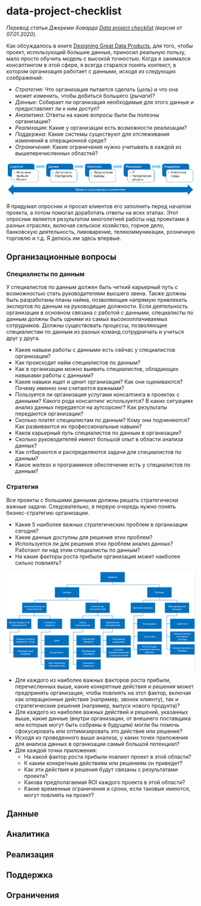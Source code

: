 # data-project-checklist

*Перевод статьи Джереми Ховарда [Data project checklist](https://www.fast.ai/2020/01/07/data-questionnaire/) (версия от 07.01.2020).*

Как обсуждалось в книге [Designing Great Data Products](https://www.oreilly.com/radar/drivetrain-approach-data-products/), 
для того, чтобы проект, использующий большие данные, приносил реальную пользу, мало просто обучить модель с высокой точностью. 
Когда я занимался консалтингом в этой сфере, я всегда старался понять контекст, 
в котором организация работает с данными, исходя из следующих соображений:

* *Стратегия*: Что организация пытается сделать (*цель*) и что она может изменить, чтобы добиться большего (*рычаги*)?
* *Данные*: Собирает ли организация необходимые для этого данные и предоставляет ли к ним доступ?
* *Аналитика*: Ответы на какие вопросы были бы полезны организации?
* *Реализация*: Какие у организации есть возможности реализации?
* *Поддержка*: Какие системы существуют для отслеживания изменений в операционной среде?
* *Ограничения*: Какие ограничения нужно учитывать в каждой из вышеперечисленных областей?

![Analytics value chain](./img/analytics_value_chain.png)

Я придумал опросник и просил клиентов его заполнить перед началом проекта, а потом помогал доработать ответы на всех этапах.
Этот опросник является результатом многолетней работы над проектами в разных отраслях, включая сельское хозяйство, 
горное дело, банковскую деятельность, пивоварение, телекоммуникации, розничную торговлю и т.д. Я делюсь им здесь впервые.

## Организационные вопросы

### Специалисты по данным

У специалистов по данным должен быть четкий карьерный путь с возможностью стать руководителями высшего звена.
Также должны быть разработаны планы найма, позволяющие напрямую привлекать экспертов по данным на руководящие должности. 
Если деятельность организации в основном связана с работой с данными, специалисты по данным должны быть одними из самых высокооплачиваемых сотрудников. 
Должны существовать процессы, позволяющие специалистам по данным из разных команд сотрудничать и учиться друг у друга.

* Какие навыки работы с данными есть сейчас у специалистов организации?
* Как происходит найм специалистов по данным?
* Как в организации можно выявить специалистов, обладающих навыками работы с данными?
* Какие навыки ищет и ценит организация? Как они оцениваются? Почему именно они считаются важными?
* Пользуется ли организация услугами консалтинга в проектах с данными? Какого рода консалтинг используется? 
В каких ситуациях анализ данных передается на аутсорсинг? Как результаты передаются организации?
* Сколько платят специалистам по данным? Кому они подчиняются? Как развиваются их профессиональные навыки?
* Каков карьерный путь специалистов по данным в организации?
* Сколько руководителей имеют большой опыт в области анализа данных?
* Как отбираются и распределяются задачи для специалистов по данным?
* Какое железо и программное обеспечение есть у специалистов по данным?

### Стратегия

Все проекты с большими данными должны решать стратегически важные задачи. 
Следовательно, в первую очередь нужно понять бизнес-стратегию организации.

* Какие 5 наиболее важных стратегических проблем в организации сегодня?
* Какие данные доступны для решения этих проблем?
* Используется ли для решения этих проблем анализ данных? Работают ли над этим специалисты по данным?
* На какие факторы роста прибыли организация может наиболее сильно повлиять?

![Некоторые факторы роста прибыли](./img/profit_drivers.PNG)

* Для каждого из наиболее важных факторов роста прибыли, перечисленных выше, 
какие конкретные действия и решения может предпринять организация, чтобы повлиять на этот фактор, 
включая как операционные действия (например, звонок клиенту), так и стратегические решения (например, выпуск нового продукта)?
* Для каждого из наиболее важных действий и решений, указанных выше, 
какие данные (внутри организации, от внешнего поставщика или которые могут быть собраны в будущем) 
могли бы помочь сфокусировать или оптимизировать это действие или решение?
* Исходя из проведенного выше анализа, у каких точек приложения для анализа данных в организации самый большой потенциал?
* Для каждой точки приложения:
    * На какой фактор роста прибыли повлиет проект в этой области?
    * К каким конкретным действиям или решениям он приведет?
    * Как эти действия и решения будут связаны с результатами проекта?
    * Какова предполагаемая ROI каждого проекта в этой области?
    * Какие временные ограничения и сроки, если таковые имеются, могут повлиять на проект?

## Данные

## Аналитика

## Реализация

## Поддержка

## Ограничения

